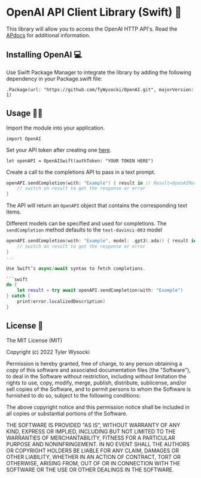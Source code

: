 # OpenAI API Client Library (Swift)  🏫

This library will allow you to access the OpenAI HTTP API's. Read the [APdocs](https://beta.openai.com/docs) for additional information.


## Installing OpenAI  💻

Use Swift Package Manager to integrate the library by adding the following dependency in your Package.swift file:

`.Package(url: "https://github.com/TyWysocki/OpenAI.git", majorVersion: 1)`


## Usage 👨‍💻

Import the module into your application.

`import OpenAI`

Set your API token after creating one [here](https://beta.openai.com/account/api-keys).

`let openAPI = OpenAISwift(authToken: "YOUR TOKEN HERE")`

Create a call to the completions API to pass in a text prompt.

```swift
openAPI.sendCompletion(with: "Example") { result in // Result<OpenAIModel, OpenAIError>
    // switch on result to get the response or error
}
```
The API will return an `OpenAPI` object that contains the corresponding text items.

Different models can be specified and used for completions. The `sendCompletion` method defaults to the `text-davinci-003` model

```swift
openAPI.sendCompletion(with: "Example", model: .gpt3(.ada)) { result in // Result<OpenAIModel, OpenAIError>
    // switch on result to get the response or error
}
...

Use Swift’s async/await syntax to fetch completions.

```swift
do {
    let result = try await openAPI.sendCompletion(with: "Example")
} catch {
    print(error.localizedDescription)
}
```

## License  📃

The MIT License (MIT)

Copyright (c) 2022 Tyler Wysocki

Permission is hereby granted, free of charge, to any person obtaining a copy of this software and associated documentation files (the "Software"), to deal in the Software without restriction, including without limitation the rights to use, copy, modify, merge, publish, distribute, sublicense, and/or sell copies of the Software, and to permit persons to whom the Software is furnished to do so, subject to the following conditions:

The above copyright notice and this permission notice shall be included in all copies or substantial portions of the Software.

THE SOFTWARE IS PROVIDED "AS IS", WITHOUT WARRANTY OF ANY KIND, EXPRESS OR IMPLIED, INCLUDING BUT NOT LIMITED TO THE WARRANTIES OF MERCHANTABILITY, FITNESS FOR A PARTICULAR PURPOSE AND NONINFRINGEMENT. IN NO EVENT SHALL THE AUTHORS OR COPYRIGHT HOLDERS BE LIABLE FOR ANY CLAIM, DAMAGES OR OTHER LIABILITY, WHETHER IN AN ACTION OF CONTRACT, TORT OR OTHERWISE, ARISING FROM, OUT OF OR IN CONNECTION WITH THE SOFTWARE OR THE USE OR OTHER DEALINGS IN THE SOFTWARE.
